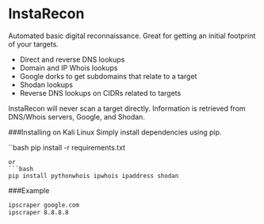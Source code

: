 InstaRecon
=======

Automated basic digital reconnaissance. Great for getting an initial footprint of your targets.

* Direct and reverse DNS lookups
* Domain and IP Whois lookups
* Google dorks to get subdomains that relate to a target
* Shodan lookups
* Reverse DNS lookups on CIDRs related to targets

InstaRecon will never scan a target directly. Information is retrieved from DNS/Whois servers, Google, and Shodan.

###Installing on Kali Linux
Simply install dependencies using pip.

``bash
pip install -r requirements.txt
```
or
```bash
pip install pythonwhois ipwhois ipaddress shodan
```

###Example
```bash
ipscraper google.com 
ipscraper 8.8.8.8
```

